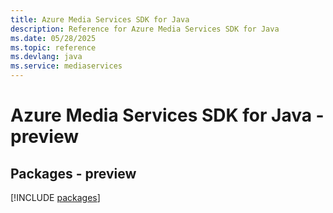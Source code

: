 ```yaml
---
title: Azure Media Services SDK for Java
description: Reference for Azure Media Services SDK for Java
ms.date: 05/28/2025
ms.topic: reference
ms.devlang: java
ms.service: mediaservices
---
```

# Azure Media Services SDK for Java - preview
## Packages - preview
[!INCLUDE [packages](media-services-index.md)]